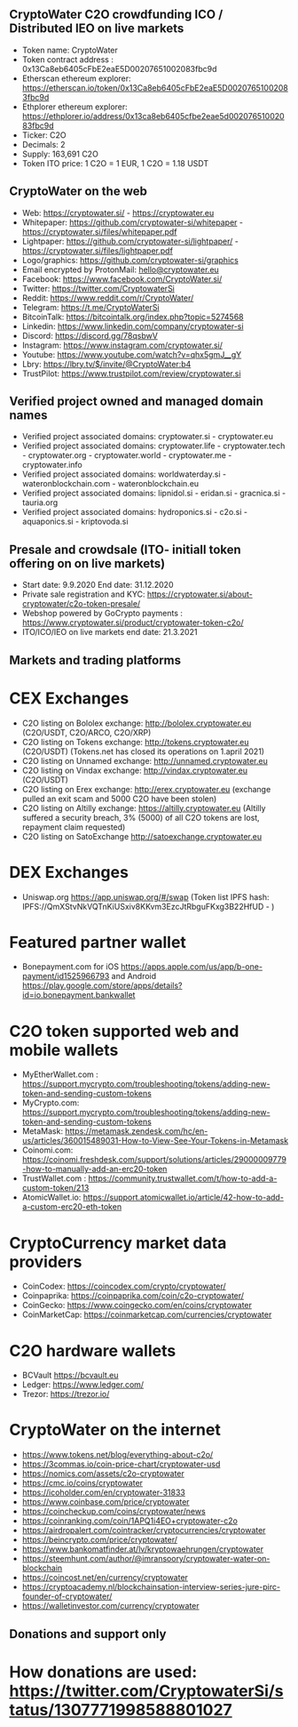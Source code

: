 ## CryptoWater C2O crowdfunding ICO / Distributed IEO on live markets

* Token name: CryptoWater
* Token contract address : 0x13Ca8eb6405cFbE2eaE5D00207651002083fbc9d 
* Etherscan ethereum explorer: https://etherscan.io/token/0x13Ca8eb6405cFbE2eaE5D00207651002083fbc9d
* Ethplorer ethereum explorer: https://ethplorer.io/address/0x13ca8eb6405cfbe2eae5d00207651002083fbc9d
* Ticker: C2O
* Decimals: 2
* Supply:  163,691 C2O
* Token ITO price: 1 C2O = 1 EUR, 1 C2O =  1.18 USDT


## CryptoWater on the web

* Web: https://cryptowater.si/ - https://cryptowater.eu
* Whitepaper: https://github.com/cryptowater-si/whitepaper - https://cryptowater.si/files/whitepaper.pdf
* Lightpaper: https://github.com/cryptowater-si/lightpaper/ - https://cryptowater.si/files/lightpaper.pdf
* Logo/graphics: https://github.com/cryptowater-si/graphics
* Email encrypted by ProtonMail: hello@cryptowater.eu 
* Facebook: https://www.facebook.com/CryptoWater.si/
* Twitter: https://twitter.com/CryptowaterSi
* Reddit: https://www.reddit.com/r/CryptoWater/
* Telegram: https://t.me/CryptoWaterSi
* BitcoinTalk: https://bitcointalk.org/index.php?topic=5274568
* Linkedin: https://www.linkedin.com/company/cryptowater-si
* Discord: https://discord.gg/78qsbwV
* Instagram: https://www.instagram.com/cryptowater.si/
* Youtube: https://www.youtube.com/watch?v=qhx5gmJ__gY
* Lbry: https://lbry.tv/$/invite/@CryptoWater:b4
* TrustPilot: https://www.trustpilot.com/review/cryptowater.si

## Verified project owned and managed domain names
* Verified project associated domains: cryptowater.si - cryptowater.eu
* Verified project associated domains: cryptowater.life - cryptowater.tech - cryptowater.org - cryptowater.world - cryptowater.me - cryptowater.info 
* Verified project associated domains: worldwaterday.si - wateronblockchain.com - wateronblockchain.eu 
* Verified project associated domains: lipnidol.si - eridan.si - gracnica.si - tauria.org
* Verified project associated domains: hydroponics.si - c2o.si - aquaponics.si - kriptovoda.si

## Presale and crowdsale (ITO- initiall token offering on on live markets)

* Start date: 9.9.2020 End date: 31.12.2020
* Private sale registration and KYC: https://cryptowater.si/about-cryptowater/c2o-token-presale/
* Webshop powered by GoCrypto payments : https://www.cryptowater.si/product/cryptowater-token-c2o/
* ITO/ICO/IEO on live markets end date: 21.3.2021

## Markets and trading platforms

# CEX Exchanges

* C2O listing on Bololex exchange: http://bololex.cryptowater.eu (C2O/USDT, C2O/ARCO, C2O/XRP)
* C2O listing on Tokens exchange: http://tokens.cryptowater.eu (C2O/USDT) (Tokens.net has closed its operations on 1.april 2021)
* C2O listing on Unnamed exchange: http://unnamed.cryptowater.eu
* C2O listing on Vindax exchange: http://vindax.cryptowater.eu (C2O/USDT)
* C2O listing on Erex exchange: http://erex.cryptowater.eu (exchange pulled an exit scam and 5000 C2O have been stolen)
* C2O listing on Altilly exchange: https://altilly.cryptowater.eu (Altilly suffered a security breach, 3% (5000) of all C2O tokens are lost, repayment claim requested)
* C2O listing on SatoExchange http://satoexchange.cryptowater.eu

# DEX Exchanges
* Uniswap.org https://app.uniswap.org/#/swap (Token list IPFS hash: IPFS://QmXStvNkVQTnKiUSxiv8KKvm3EzcJtRbguFKxg3B22HfUD - )

# Featured partner wallet

* Bonepayment.com for iOS https://apps.apple.com/us/app/b-one-payment/id1525966793  and Android https://play.google.com/store/apps/details?id=io.bonepayment.bankwallet 

# C2O token supported web and mobile wallets


* MyEtherWallet.com : https://support.mycrypto.com/troubleshooting/tokens/adding-new-token-and-sending-custom-tokens
* MyCrypto.com: https://support.mycrypto.com/troubleshooting/tokens/adding-new-token-and-sending-custom-tokens
* MetaMask: https://metamask.zendesk.com/hc/en-us/articles/360015489031-How-to-View-See-Your-Tokens-in-Metamask
* Coinomi.com: https://coinomi.freshdesk.com/support/solutions/articles/29000009779-how-to-manually-add-an-erc20-token
* TrustWallet.com : https://community.trustwallet.com/t/how-to-add-a-custom-token/213
* AtomicWallet.io: https://support.atomicwallet.io/article/42-how-to-add-a-custom-erc20-eth-token

# CryptoCurrency market data providers

* CoinCodex: https://coincodex.com/crypto/cryptowater/
* Coinpaprika: https://coinpaprika.com/coin/c2o-cryptowater/
* CoinGecko: https://www.coingecko.com/en/coins/cryptowater
* CoinMarketCap: https://coinmarketcap.com/currencies/cryptowater

# C2O hardware wallets

* BCVault https://bcvault.eu
* Ledger: https://www.ledger.com/
* Trezor: https://trezor.io/

# CryptoWater on the internet

* https://www.tokens.net/blog/everything-about-c2o/
* https://3commas.io/coin-price-chart/cryptowater-usd
* https://nomics.com/assets/c2o-cryptowater
* https://cmc.io/coins/cryptowater
* https://icoholder.com/en/cryptowater-31833
* https://www.coinbase.com/price/cryptowater
* https://coincheckup.com/coins/cryptowater/news
* https://coinranking.com/coin/1APQ1i4EO+cryptowater-c2o
* https://airdropalert.com/cointracker/cryptocurrencies/cryptowater
* https://beincrypto.com/price/cryptowater/
* https://www.bankomatfinder.at/lv/kryptowaehrungen/cryptowater
* https://steemhunt.com/author/@imransoory/cryptowater-water-on-blockchain
* https://coincost.net/en/currency/cryptowater
* https://cryptoacademy.nl/blockchainsation-interview-series-jure-pirc-founder-of-cryptowater/
* https://walletinvestor.com/currency/cryptowater


## Donations and support only

# How donations are used: https://twitter.com/CryptowaterSi/status/1307771998588801027



